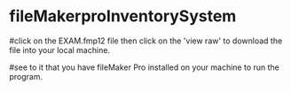 # fileMakerproInventorySystem

#click on the EXAM.fmp12 file then click on the 'view raw' to download the file into your local machine.

#see to it that you have fileMaker Pro installed on your machine to run the program.

